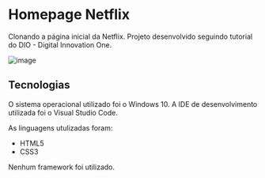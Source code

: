 # Homepage Netflix
Clonando a página inicial da Netflix.
Projeto desenvolvido seguindo tutorial do DIO - Digital Innovation One.

![image](https://user-images.githubusercontent.com/87051404/203878149-49a3d456-fea0-4984-8b30-dae581075b9e.png)

## Tecnologias 
O sistema operacional utilizado foi o Windows 10. A IDE de desenvolvimento utilizada foi o Visual Studio Code.

As linguagens utulizadas foram:

- HTML5
- CSS3

Nenhum framework foi utilizado.
